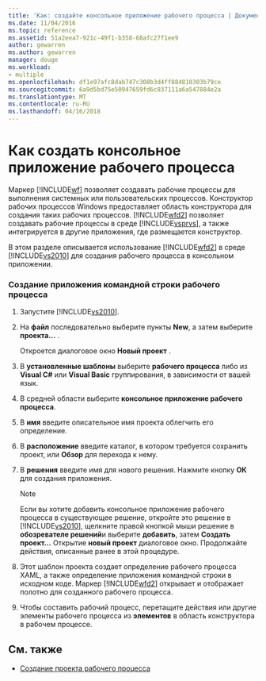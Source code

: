 ```yaml
---
title: 'Как: создайте консольное приложение рабочего процесса | Документы Microsoft'
ms.date: 11/04/2016
ms.topic: reference
ms.assetid: 51a2eea7-921c-49f1-b358-68afc27f1ee9
author: gewarren
ms.author: gewarren
manager: douge
ms.workload:
- multiple
ms.openlocfilehash: df1e97afc8dab747c308b3d4ff884810303b79ce
ms.sourcegitcommit: 6a9d5bd75e50947659fd6c837111a6a547884e2a
ms.translationtype: MT
ms.contentlocale: ru-RU
ms.lasthandoff: 04/16/2018
---
```

# <a name="how-to-create-a-workflow-console-application"></a>Как создать консольное приложение рабочего процесса
Маркер [!INCLUDE[wf](../workflow-designer/includes/wf_md.md)] позволяет создавать рабочие процессы для выполнения системных или пользовательских процессов. Конструктор рабочих процессов Windows предоставляет область конструктора для создания таких рабочих процессов. [!INCLUDE[wfd2](../workflow-designer/includes/wfd2_md.md)] позволяет создавать рабочие процессы в среде [!INCLUDE[vsprvs](../code-quality/includes/vsprvs_md.md)], а также интегрируется в другие приложения, где размещается конструктор.

 В этом разделе описывается использование [!INCLUDE[wfd2](../workflow-designer/includes/wfd2_md.md)] в среде [!INCLUDE[vs2010](../misc/includes/vs2010_md.md)] для создания рабочего процесса в консольном приложении.

### <a name="to-create-a-workflow-console-application"></a>Создание приложения командной строки рабочего процесса

1.  Запустите [!INCLUDE[vs2010](../misc/includes/vs2010_md.md)].

2.  На **файл** последовательно выберите пункты **New**, а затем выберите **проекта...** .

     Откроется диалоговое окно **Новый проект** .

3.  В **установленные шаблоны** выберите **рабочего процесса** либо из **Visual C#** или **Visual Basic** группирования, в зависимости от вашей язык.

4.  В средней области выберите **консольное приложение рабочего процесса**.

5.  В **имя** введите описательное имя проекта облегчить его определение.

6.  В **расположение** введите каталог, в котором требуется сохранить проект, или **Обзор** для перехода к нему.

7.  В **решения** введите имя для нового решения. Нажмите кнопку **ОК** для создания приложения.

    > [!NOTE]
    > Если вы хотите добавить консольное приложение рабочего процесса в существующее решение, откройте это решение в [!INCLUDE[vs2010](../misc/includes/vs2010_md.md)], щелкните правой кнопкой мыши решение в **обозревателе решений**и выберите **добавить**, затем **Создать проект...** Открытие **новый проект** диалоговое окно. Продолжайте действия, описанные ранее в этой процедуре.

8.  Этот шаблон проекта создает определение рабочего процесса XAML, а также определение приложения командной строки в исходном коде. Маркер [!INCLUDE[wfd2](../workflow-designer/includes/wfd2_md.md)] открывает и отображает полотно для созданного рабочего процесса.

9. Чтобы составить рабочий процесс, перетащите действия или другие элементы рабочего процесса из **элементов** в область конструктора в рабочем процессе.

## <a name="see-also"></a>См. также

- [Создание проекта рабочего процесса](../workflow-designer/creating-a-workflow-project.md)